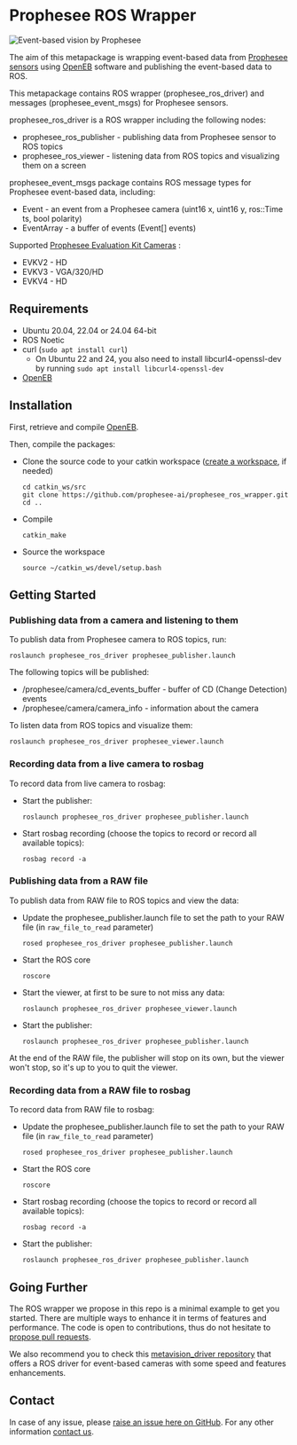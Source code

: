 # Prophesee ROS Wrapper

![Event-based vision by Prophesee](event-based_vision_PROPHESEE.png)

The aim of this metapackage is wrapping event-based data from [Prophesee sensors](https://www.prophesee.ai/event-based-sensor-packaged) using [OpenEB](https://github.com/prophesee-ai/openeb) software and publishing the event-based data to ROS.

This metapackage contains ROS wrapper (prophesee_ros_driver) and messages (prophesee_event_msgs) for Prophesee sensors.

prophesee_ros_driver is a ROS wrapper including the following nodes:
  * prophesee_ros_publisher - publishing data from Prophesee sensor to ROS topics
  * prophesee_ros_viewer - listening data from ROS topics and visualizing them on a screen

prophesee_event_msgs package contains ROS message types for Prophesee event-based data, including:
  * Event - an event from a Prophesee camera (uint16 x, uint16 y, ros::Time ts, bool polarity)
  * EventArray - a buffer of events (Event[] events)

Supported [Prophesee Evaluation Kit Cameras](https://docs.prophesee.ai/stable/hw/evk/index.html) :
  * EVKV2 - HD
  * EVKV3 - VGA/320/HD
  * EVKV4 - HD

## Requirements

  * Ubuntu 20.04, 22.04 or 24.04 64-bit
  * ROS Noetic
  * curl (`sudo apt install curl`)
    * On Ubuntu 22 and 24, you also need to install libcurl4-openssl-dev by running `sudo apt install libcurl4-openssl-dev`  
  * [OpenEB](https://github.com/prophesee-ai/openeb)

## Installation

First, retrieve and compile [OpenEB](https://github.com/prophesee-ai/openeb).

Then, compile the packages:

  * Clone the source code to your catkin workspace ([create a workspace](http://wiki.ros.org/catkin/Tutorials/create_a_workspace), if needed)

    ```
    cd catkin_ws/src
    git clone https://github.com/prophesee-ai/prophesee_ros_wrapper.git
    cd ..
    ```

  * Compile

    ```
    catkin_make
    ```

  * Source the workspace

    ```
    source ~/catkin_ws/devel/setup.bash
    ```
  
  

## Getting Started
  
### Publishing data from a camera and listening to them 

To publish data from Prophesee camera to ROS topics, run:

```
roslaunch prophesee_ros_driver prophesee_publisher.launch
```

The following topics will be published:

  * /prophesee/camera/cd_events_buffer - buffer of CD (Change Detection) events
  * /prophesee/camera/camera_info - information about the camera

To listen data from ROS topics and visualize them:

```
roslaunch prophesee_ros_driver prophesee_viewer.launch
```

### Recording data from a live camera to rosbag

To record data from live camera to rosbag:
  * Start the publisher:

    ```
    roslaunch prophesee_ros_driver prophesee_publisher.launch
    ```

  * Start rosbag recording (choose the topics to record or record all available topics):

    ```
    rosbag record -a
    ```

### Publishing data from a RAW file

To publish data from RAW file to ROS topics and view the data:

  * Update the prophesee_publisher.launch file to set the path to your RAW file (in `raw_file_to_read` parameter)

    ```
    rosed prophesee_ros_driver prophesee_publisher.launch
    ```

  * Start the ROS core

    ```
    roscore
    ```
  
  * Start the viewer, at first to be sure to not miss any data:

    ```
    roslaunch prophesee_ros_driver prophesee_viewer.launch
    ```

  * Start the publisher:

    ```
    roslaunch prophesee_ros_driver prophesee_publisher.launch
    ```

At the end of the RAW file, the publisher will stop on its own, but the viewer won't stop, so it's up to you to quit the viewer.

### Recording data from a RAW file to rosbag

To record data from RAW file to rosbag:

  * Update the prophesee_publisher.launch file to set the path to your RAW file (in `raw_file_to_read` parameter)

    ```
    rosed prophesee_ros_driver prophesee_publisher.launch
    ```

  * Start the ROS core

    ```
    roscore
    ```

  * Start rosbag recording (choose the topics to record or record all available topics):

    ```
    rosbag record -a
    ```

  * Start the publisher:

    ```
    roslaunch prophesee_ros_driver prophesee_publisher.launch
    ```

## Going Further
The ROS wrapper we propose in this repo is a minimal example to get you started.
There are multiple ways to enhance it in terms of features and performance.
The code is open to contributions, thus do not hesitate to [propose pull requests](https://github.com/prophesee-ai/prophesee_ros_wrapper/pulls).

We also recommend you to check this [metavision_driver repository](https://github.com/ros-event-camera/metavision_driver)
that offers a ROS driver for event-based cameras with some speed and features enhancements. 

## Contact
In case of any issue, please [raise an issue here on GitHub](https://github.com/prophesee-ai/prophesee_ros_wrapper/issues). 
For any other information [contact us](https://www.prophesee.ai/contact-us/).

